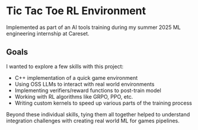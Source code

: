 # Tic Tac Toe RL Environment 

Implemented as part of an AI tools training during my summer 2025 ML engineering internship at Careset.

## Goals

I wanted to explore a few skills with this project:
- C++ implementation of a quick game environment
- Using OSS LLMs to interact with real world environments
- Implementing verifiers/reward functions to post-train model
- Working with RL algorithms like GRPO, PPO, etc.
- Writing custom kernels to speed up various parts of the training process

Beyond these individual skills, tying them all together helped to understand integration challenges with creating real world ML for games pipelines.